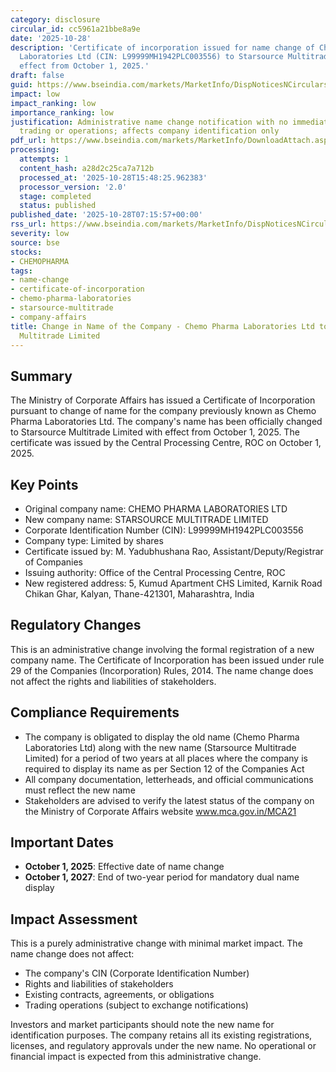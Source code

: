 ```yaml
---
category: disclosure
circular_id: cc5961a21bbe8a9e
date: '2025-10-28'
description: 'Certificate of incorporation issued for name change of Chemo Pharma
  Laboratories Ltd (CIN: L99999MH1942PLC003556) to Starsource Multitrade Limited with
  effect from October 1, 2025.'
draft: false
guid: https://www.bseindia.com/markets/MarketInfo/DispNoticesNCirculars.aspx?Noticeid={0E373877-AF2D-4674-AFC6-E5FA414F49D1}&noticeno=20251028-4&dt=10/28/2025&icount=4&totcount=52&flag=0
impact: low
impact_ranking: low
importance_ranking: low
justification: Administrative name change notification with no immediate impact on
  trading or operations; affects company identification only
pdf_url: https://www.bseindia.com/markets/MarketInfo/DownloadAttach.aspx?id=20251028-4&attachedId=4efe2b27-f4b2-4dcf-a6d1-69455d1334f3
processing:
  attempts: 1
  content_hash: a28d2c25ca7a712b
  processed_at: '2025-10-28T15:48:25.962383'
  processor_version: '2.0'
  stage: completed
  status: published
published_date: '2025-10-28T07:15:57+00:00'
rss_url: https://www.bseindia.com/markets/MarketInfo/DispNoticesNCirculars.aspx?Noticeid={0E373877-AF2D-4674-AFC6-E5FA414F49D1}&noticeno=20251028-4&dt=10/28/2025&icount=4&totcount=52&flag=0
severity: low
source: bse
stocks:
- CHEMOPHARMA
tags:
- name-change
- certificate-of-incorporation
- chemo-pharma-laboratories
- starsource-multitrade
- company-affairs
title: Change in Name of the Company - Chemo Pharma Laboratories Ltd to Starsource
  Multitrade Limited
---
```


## Summary

The Ministry of Corporate Affairs has issued a Certificate of Incorporation pursuant to change of name for the company previously known as Chemo Pharma Laboratories Ltd. The company's name has been officially changed to Starsource Multitrade Limited with effect from October 1, 2025. The certificate was issued by the Central Processing Centre, ROC on October 1, 2025.

## Key Points

- Original company name: CHEMO PHARMA LABORATORIES LTD
- New company name: STARSOURCE MULTITRADE LIMITED
- Corporate Identification Number (CIN): L99999MH1942PLC003556
- Company type: Limited by shares
- Certificate issued by: M. Yadubhushana Rao, Assistant/Deputy/Registrar of Companies
- Issuing authority: Office of the Central Processing Centre, ROC
- New registered address: 5, Kumud Apartment CHS Limited, Karnik Road Chikan Ghar, Kalyan, Thane-421301, Maharashtra, India

## Regulatory Changes

This is an administrative change involving the formal registration of a new company name. The Certificate of Incorporation has been issued under rule 29 of the Companies (Incorporation) Rules, 2014. The name change does not affect the rights and liabilities of stakeholders.

## Compliance Requirements

- The company is obligated to display the old name (Chemo Pharma Laboratories Ltd) along with the new name (Starsource Multitrade Limited) for a period of two years at all places where the company is required to display its name as per Section 12 of the Companies Act
- All company documentation, letterheads, and official communications must reflect the new name
- Stakeholders are advised to verify the latest status of the company on the Ministry of Corporate Affairs website www.mca.gov.in/MCA21

## Important Dates

- **October 1, 2025**: Effective date of name change
- **October 1, 2027**: End of two-year period for mandatory dual name display

## Impact Assessment

This is a purely administrative change with minimal market impact. The name change does not affect:
- The company's CIN (Corporate Identification Number)
- Rights and liabilities of stakeholders
- Existing contracts, agreements, or obligations
- Trading operations (subject to exchange notifications)

Investors and market participants should note the new name for identification purposes. The company retains all its existing registrations, licenses, and regulatory approvals under the new name. No operational or financial impact is expected from this administrative change.